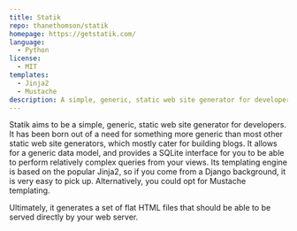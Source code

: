 ```yaml
---
title: Statik
repo: thanethomson/statik
homepage: https://getstatik.com/
language:
  - Python
license:
  - MIT
templates:
  - Jinja2
  - Mustache
description: A simple, generic, static web site generator for developers.
---
```


Statik aims to be a simple, generic, static web site generator for developers.
It has been born out of a need for something more generic than most other
static web site generators, which mostly cater for building blogs. It allows
for a generic data model, and provides a SQLite interface for you to be able to
perform relatively complex queries from your views. Its templating engine is
based on the popular Jinja2, so if you come from a Django background, it is
very easy to pick up. Alternatively, you could opt for Mustache templating.

Ultimately, it generates a set of flat HTML files that should be able to be
served directly by your web server.

